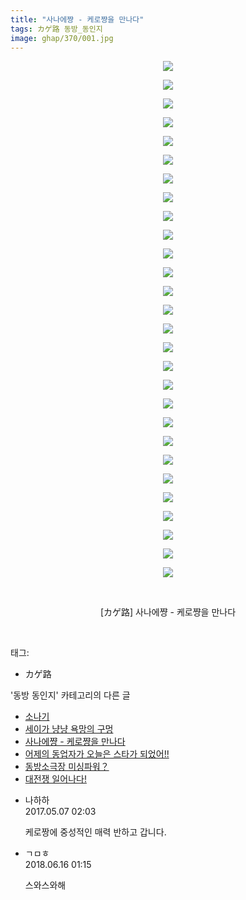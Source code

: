 ```yaml
---
title: "사나에쨩 - 케로쨩을 만나다"
tags: カゲ路 동방_동인지
image: ghap/370/001.jpg
---
```

<div class="article">
<p style="text-align: center; clear: none; float: none;"><img src="{{ site.nasurl }}/ghap/370/001.jpg"/></p>
<p style="text-align: center; clear: none; float: none;"><img src="{{ site.nasurl }}/ghap/370/002.jpg"/></p>
<p style="text-align: center; clear: none; float: none;"><img src="{{ site.nasurl }}/ghap/370/003.jpg"/></p>
<p style="text-align: center; clear: none; float: none;"><img src="{{ site.nasurl }}/ghap/370/004.jpg"/></p>
<p style="text-align: center; clear: none; float: none;"><img src="{{ site.nasurl }}/ghap/370/005.jpg"/></p>
<p style="text-align: center; clear: none; float: none;"><img src="{{ site.nasurl }}/ghap/370/006.jpg"/></p>
<p style="text-align: center; clear: none; float: none;"><img src="{{ site.nasurl }}/ghap/370/007.jpg"/></p>
<p style="text-align: center; clear: none; float: none;"><img src="{{ site.nasurl }}/ghap/370/008.jpg"/></p>
<p style="text-align: center; clear: none; float: none;"><img src="{{ site.nasurl }}/ghap/370/009.jpg"/></p>
<p style="text-align: center; clear: none; float: none;"><img src="{{ site.nasurl }}/ghap/370/010.jpg"/></p>
<p style="text-align: center; clear: none; float: none;"><img src="{{ site.nasurl }}/ghap/370/011.jpg"/></p>
<p style="text-align: center; clear: none; float: none;"><img src="{{ site.nasurl }}/ghap/370/012.jpg"/></p>
<p style="text-align: center; clear: none; float: none;"><img src="{{ site.nasurl }}/ghap/370/013.jpg"/></p>
<p style="text-align: center; clear: none; float: none;"><img src="{{ site.nasurl }}/ghap/370/014.jpg"/></p>
<p style="text-align: center; clear: none; float: none;"><img src="{{ site.nasurl }}/ghap/370/015.jpg"/></p>
<p style="text-align: center; clear: none; float: none;"><img src="{{ site.nasurl }}/ghap/370/016.jpg"/></p>
<p style="text-align: center; clear: none; float: none;"><img src="{{ site.nasurl }}/ghap/370/017.jpg"/></p>
<p style="text-align: center; clear: none; float: none;"><img src="{{ site.nasurl }}/ghap/370/018.jpg"/></p>
<p style="text-align: center; clear: none; float: none;"><img src="{{ site.nasurl }}/ghap/370/019.jpg"/></p>
<p style="text-align: center; clear: none; float: none;"><img src="{{ site.nasurl }}/ghap/370/020.jpg"/></p>
<p style="text-align: center; clear: none; float: none;"><img src="{{ site.nasurl }}/ghap/370/021.jpg"/></p>
<p style="text-align: center; clear: none; float: none;"><img src="{{ site.nasurl }}/ghap/370/022.jpg"/></p>
<p style="text-align: center; clear: none; float: none;"><img src="{{ site.nasurl }}/ghap/370/023.jpg"/></p>
<p style="text-align: center; clear: none; float: none;"><img src="{{ site.nasurl }}/ghap/370/024.jpg"/></p>
<p style="text-align: center; clear: none; float: none;"><img src="{{ site.nasurl }}/ghap/370/025.jpg"/></p>
<p style="text-align: center; clear: none; float: none;"><img src="{{ site.nasurl }}/ghap/370/026.jpg"/></p>
<p style="text-align: center; clear: none; float: none;"><img src="{{ site.nasurl }}/ghap/370/027.jpg"/></p>
<p style="text-align: center; clear: none; float: none;"><img src="{{ site.nasurl }}/ghap/370/028.jpg"/></p>
<p style="text-align: center; clear: none; float: none;"><br/></p>
<p style="text-align: center; clear: none; float: none;">[カゲ路] 사나에쨩 - 케로쨩을 만나다</p>
<p><br/></p>
</div><div class="tagTrail">
<p>태그: </p>
<ul>
<li>カゲ路</li>
</ul>
</div><div class="another">
<p>'동방 동인지' 카테고리의 다른 글</p>
<ul>
<li><a href="/2016-06-20-ghap_372">소나기</a></li>
<li><a href="/2016-06-20-ghap_371">세이가 냥냥 욕망의 구멍</a></li>
<li><a href="/2016-06-20-ghap_370">사나에쨩 - 케로쨩을 만나다</a></li>
<li><a href="/2016-06-20-ghap_369">어제의 동업자가 오늘은 스타가 되었어!!</a></li>
<li><a href="/2016-06-20-ghap_367">동방소극장 미싱파워？</a></li>
<li><a href="/2016-06-20-ghap_366">대전쟁 일어나다!</a></li>
</ul>
</div><div class="cb_module cb_fluid">
<div class="cb_wrt cb_profile">
<div class="comment">
<ul>
<li class="cb_thumb_off" id="comment14982447">
<div class="cb_comment_area">
<div class="cb_info_area">
<div class="cb_section">
<span class="cb_nick_name">나하하</span>
</div>
<div class="cb_section">
<span class="cb_date">2017.05.07 02:03 </span>
</div>
</div>
<div class="cb_dsc_comment">
<p class="cb_dsc">
											케로짱에 중성적인 매력 반하고 갑니다.
										</p>
</div>
</div></li>
<li class="cb_thumb_off" id="comment15271336">
<div class="cb_comment_area">
<div class="cb_info_area">
<div class="cb_section">
<span class="cb_nick_name">ㄱㅁㅎ</span>
</div>
<div class="cb_section">
<span class="cb_date">2018.06.16 01:15 </span>
</div>
</div>
<div class="cb_dsc_comment">
<p class="cb_dsc">
											스와스와해
										</p>
</div>
</div></li>
</ul>
</div>
</div><!-- commentList close -->
</div>
